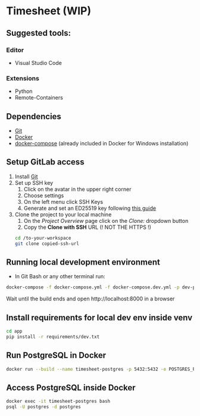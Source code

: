 # Timesheet (WIP)

## Suggested tools:
### Editor
- Visual Studio Code
### Extensions
- Python
 - Remote-Containers

## Dependencies
- [Git](https://git-scm.com/downloads)
- [Docker](https://docs.docker.com/get-docker/)
- [docker-compose](https://docs.docker.com/compose/install/#install-compose) (already included in Docker for Windows installation)

## Setup GitLab access
1. Install [Git](https://git-scm.com/downloads)
2. Set up SSH key
   1. Click on the avatar in the upper right corner
   2. Choose settings
   3. On the left menu click SSH Keys
   4. Generate and set an ED25519 key following [this guide](https://gitlab.com/help/ssh/README#generating-a-new-ssh-key-pair)
3. Clone the project to your local machine
   1. On the *Project Overview* page click on the *Clone:* dropdown button
   2. Copy the **Clone with SSH** URL (! NOT THE HTTPS !)
    ```bash
    cd /to-your-workspace
    git clone copied-ssh-url
    ```

## Running local development environment
- In Git Bash or any other terminal run:
```bash
docker-compose -f docker-compose.yml -f docker-compose.dev.yml -p dev-project up --build --force-recreate
```
Wait until the build ends and open http://localhost:8000 in a browser

## Install requirements for local dev env inside venv
```bash
cd app
pip install -r requirements/dev.txt
```

## Run PostgreSQL in Docker
```bash
docker run --build --name timesheet-postgres -p 5432:5432 -e POSTGRES_PASSWORD=test_pw postgres
```

## Access PostgreSQL inside Docker
```bash
docker exec -it timesheet-postgres bash
psql -U postgres -d postgres
```

